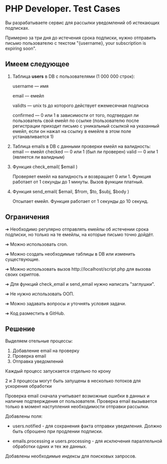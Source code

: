 # PHP Developer. Test Cases
Вы разрабатываете сервис для рассылки уведомлений об истекающих
подписках.

Примерно за три дня до истечения срока подписки, нужно отправить
письмо пользователю с текстом "{username}, your subscription is expiring
soon".

## Имеем следующее

1. Таблица **users** в DB с пользователями (1 000 000 строк):

   username — имя

   email — емейл

   validts — unix ts до которого действует ежемесячная подписка

   confirmed — 0 или 1 в зависимости от того, подтвердил ли
   пользователь свой емейл по ссылке (пользователю после
   регистрации приходит письмо с уникальный ссылкой на указанный
   емейл, если он нажал на ссылку в емейле в этом поле
   устанавливается 1)


2. Таблица emails в DB с данными проверки емейл на валидность:
   email — емейл
   checked — 0 или 1 (был ли проверен)
   valid — 0 или 1 (является ли валидным)


3. Функция check_email( $email )

   Проверяет емейл на валидность и возвращает 0 или 1. Функция
   работает от 1 секунды до 1 минуты. Вызов функции платный.


4. Функция send_email( $email, $from, $to, $subj, $body )

   Отсылает емейл. Функция работает от 1 секунды до 10 секунд.
   
## Ограничения

   ➔ Необходимо регулярно отправлять емейлы об истечении срока
   подписки, но только на те емейлы, на которые письмо точно дойдёт.
   
   ➔ Можно использовать cron.
   
   ➔ Можно создать необходимые таблицы в DB или изменить
   существующие.
   
   ➔ Можно использовать вызов http://localhost/script.php для вызова
   своих скриптов.
   
   ➔ Для функций check_email и send_email нужно написать "заглушки".
   
   ➔ Не нужно использовать ООП.
   
   ➔ Можно задавать вопросы и уточнять условия задачи.
   
   ➔ Код разместить в GitHub.


## Решение
Выделяем отельные процессы:
1. Добавление email на проверку
2. Проверка email
3. Отправка уведомлений

Каждый процесс запускается отдельно по крону

2 и 3 процессы могут быть запущены в несколько потоков для ускорения обработки

Проверка email сначала учитывает возможные ошибки в данных и наличие подтверждения от пользователя.
Проверка email вызывается только в момент наступления необходимости отправки рассылки. 

Добавлены поля:

- users.notified - для сохранения факта отправки уведмления. Должно быть сброшено при продлении подписки.

- emails.processing и users.processing - для исключения параллельной обработки одних и тех же данных.

Добавлены необходимые индексы для поисковых запросов.